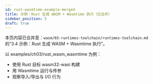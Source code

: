 ```yaml
---
id: rust-wasmtime-example-merged
title: 示例：Rust 生成 WASM + Wasmtime 执行（已合并）
sidebar_position: 5
draft: true
---
```


本页内容已合并至：`wasm/03-runtimes-toolchain/runtimes-toolchain.md` 的“3.4 示例：Rust 生成 WASM + Wasmtime 执行”。

以 examples/ch03/rust_wasm_wasmtime 为例：

- 使用 Rust 目标 wasm32-wasi 构建
- 用 Wasmtime 运行与传参
- 观察导入/导出与 I/O 行为
